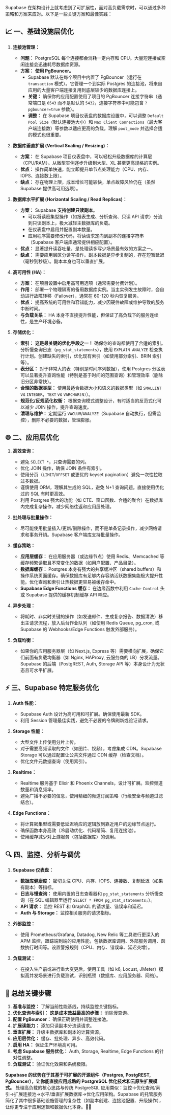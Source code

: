 Supabase 在架构设计上就考虑到了可扩展性，面对高负载需求时，可以通过多种策略和方案来应对。以下是一些关键方案和最佳实践：

## 📈 一、基础设施层优化

1.  **连接池管理：**
    *   **问题：** PostgreSQL 每个连接都会消耗一定内存和 CPU。大量短连接或空闲连接会迅速耗尽数据库资源。
    *   **方案：** **使用 PgBouncer。**
        *   Supabase 默认在每个项目中内置了 PgBouncer（运行在 `transaction` 模式）。它管理一个到实际 Postgres 的连接池，将来自应用的大量客户端连接复用到底层较少的数据库连接上。
        *   **关键：** 确保你的应用配置使用了项目的 PgBouncer 连接字符串（通常端口是 `6543` 而不是默认的 `5432`，连接字符串中可能包含 `?pgbouncer=true` 参数）。
        *   **调整：** 在 Supabase 项目仪表盘的数据库设置中，可以调整 `Default Pool Size`（默认连接池大小）和 `Max Client Connections`（最大客户端连接数）等参数以适应更高的负载。理解 `pool_mode` 并选择合适的模式也很重要。

2.  **数据库垂直扩展 (Vertical Scaling / Resizing)：**
    *   **方案：** 在 Supabase 项目仪表盘中，可以轻松升级数据库的计算层（CPU/RAM）。从微型实例逐步升级到大型、XL 甚至更高规格的实例。
    *   **优点：** 操作简单快速，能立即提升单节点处理能力（CPU、内存、IOPS、连接数上限）。
    *   **缺点：** 存在物理上限，成本增长可能较快，单点故障风险仍在（虽然 Supabase 提供高可用选项）。

3.  **数据库水平扩展 (Horizontal Scaling / Read Replicas)：**
    *   **方案：** Supabase **支持创建只读副本**。
        *   可以将读密集型操作（如报表生成、分析查询、只读 API 请求）分流到只读副本上，极大减轻主数据库的负载。
        *   在仪表盘中启用并配置副本数量。
        *   应用程序需要修改代码，将读请求定向到副本的连接字符串（Supabase 客户端库通常提供相应配置）。
    *   **优点：** 显著提升读吞吐量，是处理读多写少场景最有效的方案之一。
    *   **缺点：** 需要应用层区分读写操作。副本数据是异步复制的，存在短暂延迟（毫秒到秒级）。副本本身也可以垂直扩展。

4.  **高可用性 (HA)：**
    *   **方案：** 在项目设置中启用高可用选项（通常需要付费计划）。
    *   **作用：** 部署一个物理隔离的备用数据库实例。当主实例发生故障时，会自动进行故障转移（Failover），通常在 60-120 秒内恢复服务。
    *   **优点：** 提高系统的可用性和容错能力，减少因硬件故障或维护导致的服务中断时间。
    *   **与负载关系：** HA 本身不直接提升性能，但保证了高负载下的服务连续性，是生产环境必备。

5.  **存储优化：**
    *   **索引：** **这是最关键的优化手段之一！** 确保你的查询都使用了合适的索引。分析慢查询日志（`pg_stat_statements`），使用 `EXPLAIN ANALYZE` 检查执行计划。创建缺失的索引，优化现有索引（如使用部分索引、BRIN 索引等）。
    *   **表分区：** 对于非常大的表（特别是时间序列数据），使用 Postgres 分区表可以显著提升查询性能（特别是基于时间的范围查询）和管理效率（删除旧分区非常快）。
    *   **合理的数据类型：** 使用最适合数据大小和语义的数据类型（如 `SMALLINT` vs `INTEGER`，`TEXT` vs `VARCHAR(N)`）。
    *   **规范化/反规范化权衡：** 根据查询模式调整设计，有时适当的反范式化可以减少 JOIN 操作，提升查询速度。
    *   **清理与维护：** 定期运行 `VACUUM`/`ANALYZE`（Supabase 自动执行，但需监控），删除不必要的数据，管理膨胀。

## 🌐 二、应用层优化

1.  **高效查询：**
    *   避免 `SELECT *`，只查询需要的列。
    *   优化 JOIN 操作，确保 JOIN 条件有索引。
    *   使用分页（`LIMIT`/`OFFSET` 或更优的 keyset pagination）避免一次性拉取过多数据。
    *   谨慎使用 ORM，理解其生成的 SQL，避免 N+1 查询问题。直接使用优化过的 SQL 有时更高效。
    *   利用 Postgres 强大的功能（如 CTE、窗口函数、合适的聚合）在数据库内完成复杂操作，减少网络往返和应用层处理。

2.  **批处理与批量操作：**
    *   尽可能使用批量插入/更新/删除操作，而不是单条记录操作，减少网络请求和事务开销。Supabase 客户端库支持批量操作。

3.  **缓存策略：**
    *   **应用层缓存：** 在应用服务器（或边缘节点）使用 Redis、Memcached 等缓存频繁读取且不常变化的数据（如用户配置、产品目录）。
    *   **数据库缓存：** Postgres 本身有强大的共享缓冲区（shared buffers）和操作系统页面缓存。确保数据库有足够内存容纳活跃数据集能极大提升性能。优化查询和索引让热数据更容易被缓存命中。
    *   **Supabase Edge Functions 缓存：** 在边缘函数中利用 `Cache-Control` 头或 Supabase 提供的缓存机制缓存 API 响应。

4.  **异步处理：**
    *   将耗时、非实时关键的操作（如发送邮件、生成复杂报告、数据清洗）移出主请求流程，放入后台作业队列（如使用 Redis Queue, pg_cron, 或 Supabase 的 Webhooks/Edge Functions 触发外部服务）。

5.  **负载均衡：**
    *   如果你的应用服务器层（如 Next.js, Express 等）需要横向扩展，确保它们前面有负载均衡器（如 Nginx, HAProxy, 云服务商的 LB）分发流量。Supabase 的后端（PostgREST, Auth, Storage API 等）本身设计为无状态且可水平扩展。

## ⚡ 三、Supabase 特定服务优化

1.  **Auth 性能：**
    *   Supabase Auth 设计为高可用和可扩展。确保使用最新 SDK。
    *   利用 Session 管理最佳实践，避免不必要的令牌刷新或验证请求。

2.  **Storage 性能：**
    *   大型文件上传使用分片上传。
    *   对于需要高频读取的文件（如图片、视频），考虑集成 CDN。Supabase Storage 可以通过配置让公共文件通过 CDN 缓存（检查文档）。
    *   优化文件元数据查询（使用索引）。

3.  **Realtime：**
    *   Realtime 服务基于 Elixir 和 Phoenix Channels，设计可扩展。监控频道数量和消息频率。
    *   避免广播不必要的信息，使用精细的频道订阅策略（行级安全与频道过滤结合）。

4.  **Edge Functions：**
    *   将计算密集型或需要低延迟响应的逻辑放到靠近用户的边缘节点运行。
    *   确保函数本身高效（冷启动优化、代码精简、复用连接池）。
    *   使用缓存减少对上游服务（包括数据库）的调用。

## 🔍 四、监控、分析与调优

1.  **Supabase 仪表盘：**
    *   **数据库健康度：** 密切关注 CPU、内存、IOPS、连接数、复制延迟（如果有副本）等指标。
    *   **日志与慢查询：** 使用内置的日志查看器和 `pg_stat_statements` 分析慢查询（在 SQL 编辑器里运行 `SELECT * FROM pg_stat_statements;`）。
    *   **API 请求：** 监控 REST 和 GraphQL 的请求量、错误率和延迟。
    *   **Auth 与 Storage：** 监控相关服务的请求指标。

2.  **外部监控：**
    *   使用 Prometheus/Grafana, Datadog, New Relic 等工具进行更深入的 APM 监控，跟踪端到端的应用性能，包括数据库调用、外部服务调用、函数执行时间等。设置警报规则（CPU、内存、错误率、延迟突增）。

3.  **负载测试：**
    *   在投入生产前或进行重大变更后，使用工具（如 k6, Locust, JMeter）模拟高并发场景进行负载测试，识别瓶颈（数据库、应用服务器、网络）。

## 📌 总结关键步骤

1.  **基准与监控：** 了解当前性能基线，持续监控关键指标。
2.  **优化查询与索引：** **这是成本效益最高的步骤！** 消除慢查询。
3.  **配置 PgBouncer：** 确保正确使用并调整连接池。
4.  **扩展读能力：** 添加只读副本分流读请求。
5.  **垂直扩展：** 升级主数据库和副本的计算资源。
6.  **应用层优化：** 缓存、批处理、异步、高效代码。
7.  **启用 HA：** 保证生产环境高可用。
8.  **考虑 Supabase 服务优化：** Auth, Storage, Realtime, Edge Functions 的针对性调整。
9.  **负载测试：** 验证优化效果和系统极限。

**Supabase 的优势在于其基于可扩展的开源组件（Postgres, PostgREST, PgBouncer），让你能直接应用成熟的 PostgreSQL 优化技术和云原生扩展模式。** 处理高负载的核心思路与传统 PostgreSQL 应用类似：监控->优化查询/索引->扩展连接池->水平/垂直扩展数据库->优化应用架构。Supabase 的托管服务简化了其中很多基础设施管理的复杂性（如副本创建、连接池配置、升级操作），让你更专注于应用逻辑和数据优化本身。💪🏻
